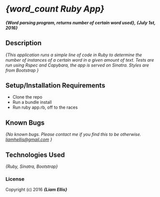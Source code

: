 # _{word_count Ruby App}_

#### _{Word parsing program, returns number of certain word used}, {July 1st, 2016}_

## Description

_{This application runs a simple line of code in Ruby to determine the number of instances of a certain word in a given amount of text. Tests are run using Rspec and Capybara, the app is served on Sinatra. Styles are from Bootstrap }_

## Setup/Installation Requirements

* Clone the repo
* Run a bundle install
* Run ruby app.rb, off to the races

## Known Bugs

_{No known bugs. Please contact me if you find this to be otherwise. liamhellis@gmail.com }_


## Technologies Used

_{Ruby, Sinatra, Bootstrap}_

### License

Copyright (c) 2016 **_{Liam Ellis}_**
